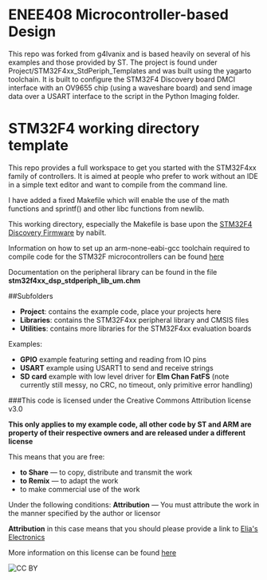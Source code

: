 # ENEE408 Microcontroller-based Design

This repo was forked from g4lvanix and is based heavily on several of his examples and those provided by ST. The project is found under Project/STM32F4xx_StdPeriph_Templates and was built using the yagarto toolchain. It is built to configure the STM32F4 Discovery board DMCI interface with an OV9655 chip (using a waveshare board) and send image data over a USART interface to the script in the Python Imaging folder.

# STM32F4 working directory template

This repo provides a full workspace to get you started with the STM32F4xx family of controllers. It is aimed at people who prefer to work without an IDE in a simple text editor and want to compile from the command line.

I have added a fixed Makefile which will enable the use of the math functions and sprintf()
and other libc functions from newlib.

This working directory, especially the Makefile is base upon the [STM32F4 Discovery Firmware](http://github.com/nabilt/STM32F4-Discovery-Firmware) by nabilt.

Information on how to set up an arm-none-eabi-gcc toolchain required to compile code for the STM32F microcontrollers can be found [here](http://eliaselectronics.com/stm32f4-tutorials/setting-up-the-stm32f4-arm-development-toolchain/)

Documentation on the peripheral library can be found in the file **stm32f4xx_dsp_stdperiph_lib_um.chm**

##Subfolders
+ **Project**: contains the example code, place your projects here
+ **Libraries**: contains the STM32F4xx peripheral library and CMSIS files
+ **Utilities**: contains more libraries for the STM32F4xx evaluation boards

Examples:

+ **GPIO** example featuring setting and reading from IO pins
+ **USART** example using USART1 to send and receive strings
+ **SD card** example with low level driver for **Elm Chan FatFS** (note currently still messy, no CRC, no timeout, only primitive error handling)

###This code is licensed under the Creative Commons Attribution license v3.0

**This only applies to my example code, all other code by ST and ARM are property of their respective owners and are released under a different license**

This means that you are free:
+ **to Share** — to copy, distribute and transmit the work
+ **to Remix** — to adapt the work
+ to make commercial use of the work

Under the following conditions:
**Attribution** — You must attribute the work in the manner specified by the author or licensor

**Attribution** in this case means that you should please provide a link to [Elia's Electronics](http://eliaselectronics.com/ "My blog")

More information on this license can be found [here](http://creativecommons.org/licenses/by/3.0/ "CC BY")

![CC BY](http://i.creativecommons.org/l/by/3.0/88x31.png)
